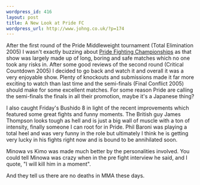 ```yaml
--- 
wordpress_id: 416
layout: post
title: A New Look at Pride FC
wordpress_url: http://www.johng.co.uk/?p=174
---
```

After the first round of the Pride Middleweight tournament (Total Elimination 2005) I wasn't exactly buzzing about <a href="http://www.pridefc.com/">Pride Fighting Championships</a> as that show was largely made up of long, boring and safe matches which no one took any risks in. After some good reviews of the second round (Critical Countdown 2005) I decided to go back and watch it and overall it was a very enjoyable show. Plenty of knockouts and submissions made it far more exciting to watch than last time and the semi-finals (Final Conflict 2005) should make for some excellent matches. For some reason Pride are calling the semi-finals the finals in all their promotion, maybe it's a Japanese thing?

I also caught Friday's Bushido 8 in light of the recent improvements which featured some great fights and funny moments. The British guy James Thompson looks tough as hell and is just a big wall of muscle with a ton of intensity, finally someone I can root for in Pride. Phil Baroni was playing a total heel and was very funny in the role but ultimately I think he is getting very lucky in his fights right now and is bound to be annihilated soon.

Minowa vs Kimo was made much better by the personalities involved. You could tell Minowa was crazy when in the pre fight interview he said, and I quote, "I will kill him in a moment".

And they tell us there are no deaths in MMA these days.
